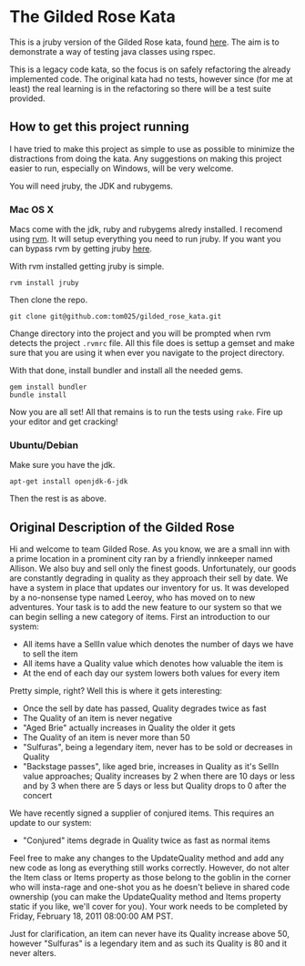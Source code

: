 # The Gilded Rose Kata

This is a jruby version of the Gilded Rose kata, found [here](http://craftsmanship.drupalgardens.com/content/gilded-rose-kata).
The aim is to demonstrate a way of testing java classes using rspec.

This is a legacy code kata, so the focus is on safely refactoring the already
implemented code. The original kata had no tests, however since (for me at
least) the real learning is in the refactoring so there will be a test suite
provided.

## How to get this project running

I have tried to make this project as simple to use as possible to minimize the
distractions from doing the kata. Any suggestions on making this project easier
to run, especially on Windows, will be very welcome.

You will need jruby, the JDK and rubygems.

### Mac OS X

Macs come with the jdk, ruby and rubygems alredy installed. I recomend using
[rvm](http://beginrescueend.com/). It will setup everything you need to run
jruby. If you want you can bypass rvm by getting jruby [here](http://jruby.org/getting-started).

With rvm installed getting jruby is simple.

    rvm install jruby

Then clone the repo.

    git clone git@github.com:tom025/gilded_rose_kata.git

Change directory into the project and you will be prompted when rvm detects the
project `.rvmrc` file. All this file does is settup a gemset and make sure that
you are using it when ever you navigate to the project directory.

With that done, install bundler and install all the needed gems.

    gem install bundler
    bundle install

Now you are all set! All that remains is to run the tests using `rake`. Fire up
your editor and get cracking!

### Ubuntu/Debian

Make sure you have the jdk.

    apt-get install openjdk-6-jdk

Then the rest is as above.

## Original Description of the Gilded Rose

Hi and welcome to team Gilded Rose. As you know, we are a small inn
with a prime location in a prominent city ran by a friendly innkeeper
named Allison. We also buy and sell only the finest
goods. Unfortunately, our goods are constantly degrading in quality as
they approach their sell by date. We have a system in place that
updates our inventory for us. It was developed by a no-nonsense type
named Leeroy, who has moved on to new adventures. Your task is to add
the new feature to our system so that we can begin selling a new
category of items. First an introduction to our system:

- All items have a SellIn value which denotes the number of days we
  have to sell the item
- All items have a Quality value which denotes how valuable the item
  is
- At the end of each day our system lowers both values for every item

Pretty simple, right? Well this is where it gets interesting:

  - Once the sell by date has passed, Quality degrades twice as fast
  - The Quality of an item is never negative
  - "Aged Brie" actually increases in Quality the older it gets
  - The Quality of an item is never more than 50
  - "Sulfuras", being a legendary item, never has to be sold or
    decreases in Quality
  - "Backstage passes", like aged brie, increases in Quality as it's
    SellIn value approaches; Quality increases by 2 when there are 10
    days or less and by 3 when there are 5 days or less but Quality
    drops to 0 after the concert

We have recently signed a supplier of conjured items. This requires an update to our system:

- "Conjured" items degrade in Quality twice as fast as normal items

Feel free to make any changes to the UpdateQuality method and add any
new code as long as everything still works correctly. However, do not
alter the Item class or Items property as those belong to the goblin
in the corner who will insta-rage and one-shot you as he doesn't
believe in shared code ownership (you can make the UpdateQuality
method and Items property static if you like, we'll cover for
you). Your work needs to be completed by Friday, February 18, 2011
08:00:00 AM PST.

Just for clarification, an item can never have its Quality increase
above 50, however "Sulfuras" is a legendary item and as such its
Quality is 80 and it never alters.
